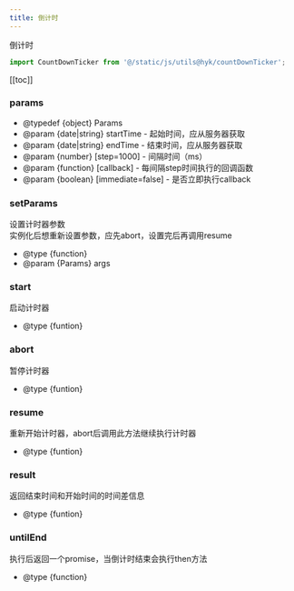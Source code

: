 ```yaml
---
title: 倒计时
---
```

倒计时
```js
import CountDownTicker from '@/static/js/utils@hyk/countDownTicker';
```
[[toc]]

### params
* @typedef {object} Params
* @param {date|string} startTime - 起始时间，应从服务器获取
* @param {date|string} endTime - 结束时间，应从服务器获取
* @param {number} [step=1000] - 间隔时间（ms）
* @param {function} [callback] - 每间隔step时间执行的回调函数
* @param {boolean} [immediate=false] - 是否立即执行callback

### setParams
设置计时器参数  
实例化后想重新设置参数，应先abort，设置完后再调用resume
* @type {function}
* @param {Params} args

### start
启动计时器
* @type {funtion}

### abort
暂停计时器
* @type {funtion}

### resume
重新开始计时器，abort后调用此方法继续执行计时器
* @type {funtion}

### result
返回结束时间和开始时间的时间差信息
* @type {funtion}

### untilEnd  
执行后返回一个promise，当倒计时结束会执行then方法
* @type {function}

<coder module="countDownTicker" default-input="
const countDownTicker = new CountDownTicker({
  startTime: new Date(),
  endTime: Date.now() + 3000,
});
countDownTicker.start().untilEnd().then((date) => {
  alert(JSON.stringify(date));
});"></coder>